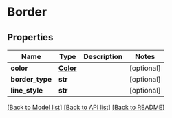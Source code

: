 # Border

## Properties
Name | Type | Description | Notes
------------ | ------------- | ------------- | -------------
**color** | [**Color**](Color.md) |  | [optional] 
**border_type** | **str** |  | [optional] 
**line_style** | **str** |  | [optional] 

[[Back to Model list]](../README.md#documentation-for-models) [[Back to API list]](../README.md#documentation-for-api-endpoints) [[Back to README]](../README.md)


